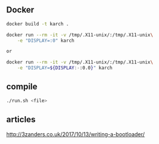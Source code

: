 
## Docker
```bash
docker build -t karch .

docker run --rm -it -v /tmp/.X11-unix/:/tmp/.X11-unix\
	-e "DISPLAY=:0" karch

or

docker run --rm -it -v /tmp/.X11-unix/:/tmp/.X11-unix\
	-e "DISPLAY=${DISPLAY:-:0.0}" karch
```

## compile

```bash
./run.sh <file>
```

## articles
http://3zanders.co.uk/2017/10/13/writing-a-bootloader/
